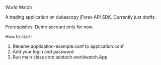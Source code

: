 World Watch

A trading application on dukascopy jForex API SDK.
Currently just drafts.

Prerequisites: Demo account only for now.

How to start:
1. Rename application-example.conf to application.conf
2. Add your login and password
3. Run main class com.taintech.worldwatch.App